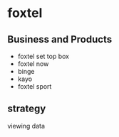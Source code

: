 # foxtel 

## Business and Products

- foxtel set top box
- foxtel now
- binge
- kayo
- foxtel sport

## strategy

viewing data

